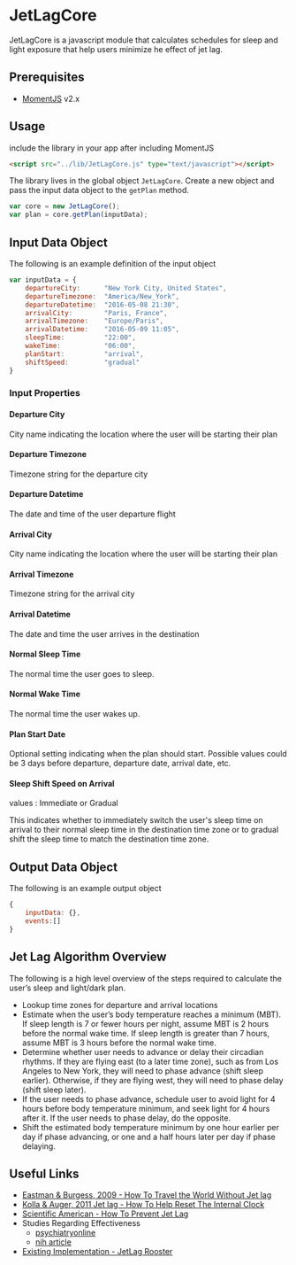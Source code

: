 # JetLagCore
JetLagCore is a javascript module that calculates schedules for sleep and light exposure that help users minimize he effect of jet lag.

## Prerequisites
- [MomentJS](http://momentjs.com/) v2.x

## Usage
include the library in your app after including MomentJS
```html
<script src="../lib/JetLagCore.js" type="text/javascript"></script>
```

The library lives in the global object `JetLagCore`. Create a new object and pass the input data object to the `getPlan` method.
```javascript
var core = new JetLagCore();
var plan = core.getPlan(inputData);
```

## Input Data Object
The following is an example definition of the input object
```javascript
var inputData = {
    departureCity:      "New York City, United States",
    departureTimezone:  "America/New_York",
    departureDatetime:  "2016-05-08 21:30",
    arrivalCity:        "Paris, France",
    arrivalTimezone:    "Europe/Paris",
    arrivalDatetime:    "2016-05-09 11:05",
    sleepTime:          "22:00",
    wakeTime:           "06:00",
    planStart:          "arrival",
    shiftSpeed:         "gradual"
}

```

### Input Properties
#### Departure City
City name indicating the location where the user will be starting their plan
#### Departure Timezone
Timezone string for the departure city
#### Departure Datetime
The date and time of the user departure flight
#### Arrival City
City name indicating the location where the user will be starting their plan
#### Arrival Timezone
Timezone string for the arrival city
#### Arrival Datetime
The date and time the user arrives in the destination
#### Normal Sleep Time
The normal time the user goes to sleep.
#### Normal Wake Time
The normal time the user wakes up.
#### Plan Start Date
Optional setting indicating when the plan should start.
Possible values could be 3 days before departure, departure date, arrival date, etc.
#### Sleep Shift Speed on Arrival
values : Immediate or Gradual

This indicates whether to immediately switch the user's sleep time on arrival to their normal sleep time in the destination time zone or to gradual shift the sleep time to match the destination time zone.


## Output Data Object
The following is an example output object
```javascript
{
    inputData: {},
    events:[]
}
```

## Jet Lag Algorithm Overview
The following is a high level overview of the steps required to calculate the user’s sleep and light/dark plan.
- Lookup time zones for departure and arrival locations
- Estimate when the user’s body temperature reaches a minimum (MBT). If sleep length is 7 or fewer hours per night, assume MBT is 2 hours before the normal wake time. If sleep length is greater than 7 hours, assume MBT is 3 hours before the normal wake time.
- Determine whether user needs to advance or delay their circadian rhythms. If they are flying east (to a later time zone), such as from Los Angeles to New York, they will need to phase advance (shift sleep earlier). Otherwise, if they are flying west, they will need to phase delay (shift sleep later).
- If the user needs to phase advance, schedule user to avoid light for 4 hours before body temperature minimum, and seek light for 4 hours after it. If the user needs to phase delay, do the opposite.
- Shift the estimated body temperature minimum by one hour earlier per day if phase advancing, or one and a half hours later per day if phase delaying.


## Useful Links
- [Eastman & Burgess, 2009 - How To Travel the World Without Jet lag](http://www.ncbi.nlm.nih.gov/pmc/articles/PMC2829880/)
- [Kolla & Auger, 2011 Jet lag - How To Help Reset The Internal Clock](http://www.ccjm.org/index.php?id=107937&tx_ttnews[tt_news]=364961&cHash=1457c781324647cd163d86de6d24bb4b)
- [Scientific American - How To Prevent Jet Lag](http://www.scientificamerican.com/article/how-to-prevent-jet-lag/)
- Studies Regarding Effectiveness
  - [psychiatryonline](http://ps.psychiatryonline.org/doi/pdf/10.1176/appi.ps.54.3.394)
  - [nih article](http://www.ncbi.nlm.nih.gov/pmc/articles/PMC1262683/)
- [Existing Implementation - JetLag Rooster](http://www.jetlagrooster.com/)
